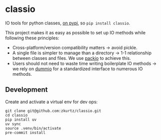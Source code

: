 # classio

IO tools for python classes, [on pypi](https://pypi.org/project/classio/), so `pip install classio`.

This project makes it as easy as possible to set up IO methods while following these principles:
- Cross-platform/version compatibility matters -> avoid pickle.
- A single file is simpler to manage than a directory -> 1-1 relationship between classes and files. We use [packio](https://github.com/zkurtz/packio) to achieve this.
- Users should not need to waste time writing boilerplate IO methods -> we rely on [dummio](https://github.com/zkurtz/dummio) for a standardized interface to numerous IO methods.


## Development

Create and activate a virtual env for dev ops:
```
git clone git@github.com:zkurtz/classio.git
cd classio
pip install uv
uv sync
source .venv/bin/activate
pre-commit install
```

